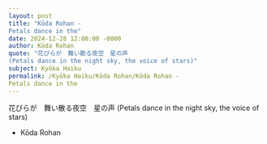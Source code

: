 ```yaml
---
layout: post
title: "Kōda Rohan - 　　
Petals dance in the"
date: 2024-12-28 12:00:00 -0000
author: Kōda Rohan
quote: "花びらが　舞い散る夜空　星の声
(Petals dance in the night sky, the voice of stars)"
subject: Kyōka Haiku
permalink: /Kyōka Haiku/Kōda Rohan/Kōda Rohan - 　　
Petals dance in the
---
```


花びらが　舞い散る夜空　星の声
(Petals dance in the night sky, the voice of stars)

- Kōda Rohan

